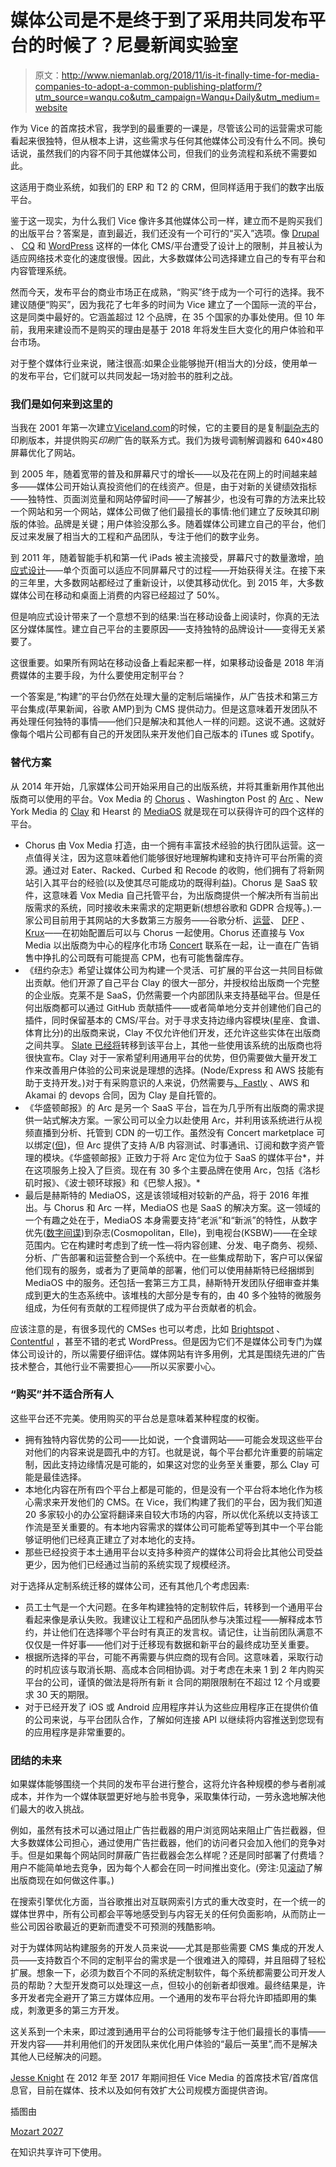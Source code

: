 # 媒体公司是不是终于到了采用共同发布平台的时候了？尼曼新闻实验室

> 原文：<http://www.niemanlab.org/2018/11/is-it-finally-time-for-media-companies-to-adopt-a-common-publishing-platform/?utm_source=wanqu.co&utm_campaign=Wanqu+Daily&utm_medium=website>

作为 Vice 的首席技术官，我学到的最重要的一课是，尽管该公司的运营需求可能看起来很独特，但从根本上讲，这些需求与任何其他媒体公司没有什么不同。换句话说，虽然我们的内容不同于其他媒体公司，但我们的业务流程和系统不需要如此。

这适用于商业系统，如我们的 ERP 和 T2 的 CRM，但同样适用于我们的数字出版平台。

鉴于这一现实，为什么我们 Vice 像许多其他媒体公司一样，建立而不是购买我们的出版平台？答案是，直到最近，我们还没有一个可行的“买入”选项。像 [Drupal](https://www.drupal.org) 、 [CQ](https://www.quora.com/What-is-Adobe-CQ5) 和 [WordPress](https://wordpress.org) 这样的一体化 CMS/平台遭受了设计上的限制，并且被认为适应网络技术变化的速度很慢。因此，大多数媒体公司选择建立自己的专有平台和内容管理系统。

然而今天，发布平台的商业市场正在成熟，“购买”终于成为一个可行的选择。我不建议随便“购买”，因为我花了七年多的时间为 Vice 建立了一个国际一流的平台，这是同类中最好的。它涵盖超过 12 个品牌，在 35 个国家的办事处使用。但 10 年前，我用来建设而不是购买的理由是基于 2018 年将发生巨大变化的用户体验和平台市场。

对于整个媒体行业来说，赌注很高:如果企业能够抛开(相当大的)分歧，使用单一的发布平台，它们就可以共同发起一场对脸书的胜利之战。

### 我们是如何来到这里的

当我在 2001 年第一次建立[Viceland.com](https://www.viceland.com/en_us)的时候，它的主要目的是复制[副杂志](https://en.wikipedia.org/wiki/Vice_(magazine))的印刷版本，并提供购买*印刷*广告的联系方式。我们为拨号调制解调器和 640×480 屏幕优化了网站。

到 2005 年，随着宽带的普及和屏幕尺寸的增长——以及花在网上的时间越来越多——媒体公司开始认真投资他们的在线资产。但是，由于对新的关键绩效指标——独特性、页面浏览量和网站停留时间——了解甚少，也没有可靠的方法来比较一个网站和另一个网站，媒体公司做了他们最擅长的事情:他们建立了反映其印刷版的体验。品牌是关键；用户体验没那么多。随着媒体公司建立自己的平台，他们反过来发展了相当大的工程和产品团队，专注于他们的数字业务。

到 2011 年，随着智能手机和第一代 iPads 被主流接受，屏幕尺寸的数量激增，[响应式设计](https://en.wikipedia.org/wiki/Responsive_web_design)——单个页面可以适应不同屏幕尺寸的过程——开始获得关注。在接下来的三年里，大多数网站都经过了重新设计，以使其移动优化。到 2015 年，大多数媒体公司在移动和桌面上消费的内容已经超过了 50%。

但是响应式设计带来了一个意想不到的结果:当在移动设备上阅读时，你真的无法区分媒体属性。建立自己平台的主要原因——支持独特的品牌设计——变得无关紧要了。

这很重要。如果所有网站在移动设备上看起来都一样，如果移动设备是 2018 年消费媒体的主要手段，为什么要使用定制平台？

一个答案是,“构建”的平台仍然在处理大量的定制后端操作，从广告技术和第三方平台集成(苹果新闻，谷歌 AMP)到为 CMS 提供动力。但是这意味着开发团队不再处理任何独特的事情——他们只是解决和其他人一样的问题。这说不通。这就好像每个唱片公司都有自己的开发团队来开发他们自己版本的 iTunes 或 Spotify。

### 替代方案

从 2014 年开始，几家媒体公司开始采用自己的出版系统，并将其重新用作其他出版商可以使用的平台。Vox Media 的 [Chorus](https://getchorus.voxmedia.com) 、Washington Post 的 [Arc](https://www.arcpublishing.com) 、New York Media 的 [Clay](http://nymag.com/press/2018/01/introducing-clay-new-york-medias-open-source-cms.html) 和 Hearst 的 [MediaOS](http://www.hearst.com/newsroom/hearst-s-mediaos-leverages-brands-on-a-unified-tech-platform) 就是现在可以获得许可的四个这样的平台。

*   Chorus 由 Vox Media 打造，由一个拥有丰富技术经验的执行团队运营。这一点值得关注，因为这意味着他们能够很好地理解构建和支持许可平台所需的资源。通过对 Eater、Racked、Curbed 和 Recode 的收购，他们拥有了将新网站引入其平台的经验(以及使其尽可能成功的既得利益)。Chorus 是 SaaS 软件，这意味着 Vox Media 自己托管平台，为出版商提供一个解决所有当前出版需求的系统，同时接收未来需求的定期更新(想想谷歌和 GDPR 合规等。).一家公司目前用于其网站的大多数第三方服务——谷歌分析、[运营](https://www.operative.com)、 [DFP](https://www.google.com/dfp/) 、[Krux](https://www.salesforce.com/blog/2017/05/krux-is-now-salesforce-dmp.html)——在初始配置后可以与 Chorus 一起使用。Chorus 还直接与 Vox Media 以出版商为中心的程序化市场 [Concert](https://concert.io) 联系在一起，让一直在广告销售中挣扎的公司既有可能提高 CPM，也有可能售罄库存。
*   《纽约杂志》希望让媒体公司为构建一个灵活、可扩展的平台这一共同目标做出贡献。他们开源了自己平台 Clay 的很大一部分，并授权给出版商一个完整的企业版。克莱不是 SaaS，仍然需要一个内部团队来支持基础平台。但是任何出版商都可以通过 GitHub 贡献插件——或者简单地分支并创建他们自己的插件，同时保留基本的 CMS/平台。对于寻求支持边缘内容模块(星座、食谱、体育比分)的出版商来说，Clay 不仅允许他们开发，还允许这些实体在出版商之间共享。 [Slate 已经将](https://slate.com/briefing/2018/01/slates-new-cms.html)转移到该平台上，其他一些使用该系统的出版商也将很快宣布。Clay 对于一家希望利用通用平台的优势，但仍需要做大量开发工作来改善用户体验的公司来说是理想的选择。(Node/Express 和 AWS 技能有助于支持开发。)对于有采购意识的人来说，仍然需要与[、Fastly](https://www.fastly.com) 、AWS 和 Akamai 的 devops 合同，因为 Clay 是自托管的。
*   《华盛顿邮报》的 Arc 是另一个 SaaS 平台，旨在为几乎所有出版商的需求提供一站式解决方案。一家公司可以全力以赴使用 Arc，并利用该系统进行从视频直播到分析、托管到 CDN 的一切工作。虽然没有 Concert marketplace 可以绑定([但](http://www.niemanlab.org/2018/09/newsonomics-the-washington-posts-ambitions-for-arc-have-grown-to-a-bezosian-scale/))，但 Arc 提供了支持 A/B 内容测试、时事通讯、订阅和数字资产管理的模块。《华盛顿邮报》正致力于将 Arc 定位为位于 SaaS 的媒体平台*，并在这项服务上投入了巨资。现在有 30 多个主要品牌在使用 Arc，包括《洛杉矶时报》、《波士顿环球报》和《巴黎人报》。*
*   最后是赫斯特的 MediaOS，这是该领域相对较新的产品，将于 2016 年推出。与 Chorus 和 Arc 一样，MediaOS 也是 SaaS 的解决方案。这一领域的一个有趣之处在于，MediaOS 本身需要支持“老派”和“新派”的特性，从数字优先([数字间谍](http://www.digitalspy.com))到杂志(Cosmopolitan，Elle)，到电视台(KSBW)——在全球范围内。它在构建时考虑到了统一性—将内容创建、分发、电子商务、视频、分析、广告部署和运营整合到一个系统中。在一些集成帮助下，客户可以保留他们现有的服务，或者为了更简单的部署，他们可以使用赫斯特已经捆绑到 MediaOS 中的服务。还包括一套第三方工具，赫斯特开发团队仔细审查并集成到更大的生态系统中。该堆栈的大部分是专有的，由 40 多个独特的微服务组成，为任何有贡献的工程师提供了成为平台贡献者的机会。

应该注意的是，有很多现代的 CMSes 也可以考虑，比如 [Brightspot](https://www.brightspot.com) 、 [Contentful](https://www.contentful.com) ，甚至不错的老式 WordPress。但是因为它们不是媒体公司专门为媒体公司设计的，所以需要仔细评估。媒体网站有许多用例，尤其是围绕先进的广告技术整合，其他行业不需要担心——所以买家要小心。

### “购买”并不适合所有人

这些平台还不完美。使用购买的平台总是意味着某种程度的权衡。

*   拥有独特内容优势的公司——比如说，一个食谱网站——可能会发现这些平台对他们的内容来说是圆孔中的方钉。也就是说，每个平台都允许重要的前端定制，因此支持边缘情况是可能的，如果这对您的业务至关重要，那么 Clay 可能是最佳选择。
*   本地化内容在所有四个平台上都是可能的，但是没有一个平台将本地化作为核心需求来开发他们的 CMS。在 Vice，我们构建了我们的平台，因为我们知道 20 多家较小的办公室将翻译来自较大市场的内容，所以优化系统以支持该工作流是至关重要的。有本地内容需求的媒体公司可能希望等到其中一个平台能够证明他们已经真正建立了对本地化的支持。
*   那些已经投资于本土通用平台以支持多种资产的媒体公司将会比其他公司受益更少，因为他们已经通过当前的系统实现了规模经济。

对于选择从定制系统迁移的媒体公司，还有其他几个考虑因素:

*   员工士气是一个大问题。在多年构建独特的定制软件后，转移到一个通用平台看起来像是承认失败。我建议让工程和产品团队参与决策过程——解释成本节约，并让他们在选择哪个平台时有真正的发言权。请记住，让当前团队满意不仅仅是一件好事——他们对于迁移现有数据和新平台的最终成功至关重要。
*   根据所选择的平台，可能不再需要与供应商的现有合同。这意味着，采取行动的时机应该与取消长期、高成本合同相协调。对于考虑在未来 1 到 2 年内购买平台的公司，谨慎的做法是将所有新 it 合同的期限限制在不超过 12 个月或要求 30 天的期限。
*   对于已经开发了 iOS 或 Android 应用程序并认为这些应用程序正在提供价值的公司来说，与平台团队合作，了解如何连接 API 以继续将内容推送到您现有的应用程序是非常重要的。

### 团结的未来

如果媒体能够围绕一个共同的发布平台进行整合，这将允许各种规模的参与者削减成本，并作为一个媒体联盟更好地与脸书竞争，采取集体行动，一劳永逸地解决他们最大的收入挑战。

例如，虽然有技术可以通过阻止广告拦截器的用户浏览网站来阻止广告拦截器，但大多数媒体公司担心，通过使用广告拦截器，他们的访问者只会加入他们的竞争对手。但是如果每个网站同时屏蔽广告拦截器会怎么样呢？还是同时部署了付费墙？用户不能简单地去竞争，因为每个人都会在同一时间推出变化。(旁注:见[滚动](https://scroll.com)了解出版商现在如何做这件事。)

在搜索引擎优化方面，当谷歌推出对互联网索引方式的重大改变时，在一个统一的媒体世界中，所有公司都会平等地感受到与内容无关的任何负面影响，从而防止一些公司因谷歌最近的更新而遭受不可预测的残酷影响。

对于为媒体网站构建服务的开发人员来说——尤其是那些需要 CMS 集成的开发人员——支持数百个不同的定制平台的需求是一个很难进入的障碍，并且阻碍了轻松扩展。想象一下，必须为数百个不同的系统定制软件，每个系统都需要公司开发人员的帮助？大型开发商可以处理这一点，但较小的创新者却很难。最终结果是，许多开发者完全避开了第三方媒体应用。一个通用的发布平台将允许即插即用的集成，刺激更多的第三方开发。

这关系到一个未来，即过渡到通用平台的公司将能够专注于他们最擅长的事情——开发内容——并利用他们的开发团队来优化用户体验的“最后一英里”,而不是解决其他人已经解决的问题。

[Jesse Knight](https://www.linkedin.com/in/jessebknight/) 在 2012 年至 2017 年期间担任 Vice Media 的首席技术官/首席信息官，目前在媒体、技术以及如何有效扩大公司规模方面提供咨询。

插图由

[Mozart 2027](https://www.behance.net/gallery/67040113/Network-Purifying)

在知识共享许可下使用。